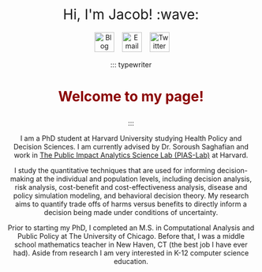 <h1 style="font-weight:normal" align="center">
  &nbsp;Hi, I'm Jacob! :wave:&nbsp;
</h1>

<div align="center">

&nbsp;&nbsp;&nbsp;
<a href="jacobjameson.com"><img border="0" alt="Blog" src="https://assets.dryicons.com/uploads/icon/svg/4926/home.svg" width="40" height="40"></a>&nbsp;&nbsp;&nbsp;
<a href="mailto:jacobjameson@g.harvard.edu"><img border="0" alt="Email" src="https://assets.dryicons.com/uploads/icon/svg/8009/02dc3a5c-6504-4347-85fb-3f510cfecc45.svg" width="40" height="40"></a>&nbsp;&nbsp;&nbsp;
<a href="https://twitter.com/JacobCJameson"><img border="0" alt="Twitter" src="https://assets.dryicons.com/uploads/icon/svg/8385/c23f7ffc-ca8d-4246-8978-ce9f6d5bcc99.svg" width="40" height="40"></a>&nbsp;&nbsp;&nbsp; 

::: typewriter
<h1 style="font-weight: bold; color:#8B0000;">

Welcome to my page!

</h1>
:::

<br>

I am a PhD student at Harvard University studying Health Policy and Decision Sciences. I am currently advised by Dr. Soroush Saghafian and work in [The Public Impact Analytics Science Lab (PIAS-Lab)](https://scholar.harvard.edu/saghafian/public-impact-analytics-science-lab-pias-lab-harvard) at Harvard.

I study the quantitative techniques that are used for informing decision-making at the individual and population levels, including decision analysis, risk analysis, cost-benefit and cost-effectiveness analysis, disease and policy simulation modeling, and behavioral decision theory. My research aims to quantify trade offs of harms versus benefits to directly inform a decision being made under conditions of uncertainty.

Prior to starting my PhD, I completed an M.S. in Computational Analysis and Public Policy at The University of Chicago. Before that, I was a middle school mathematics teacher in New Haven, CT (the best job I have ever had). Aside from research I am very interested in K-12 computer science education.
